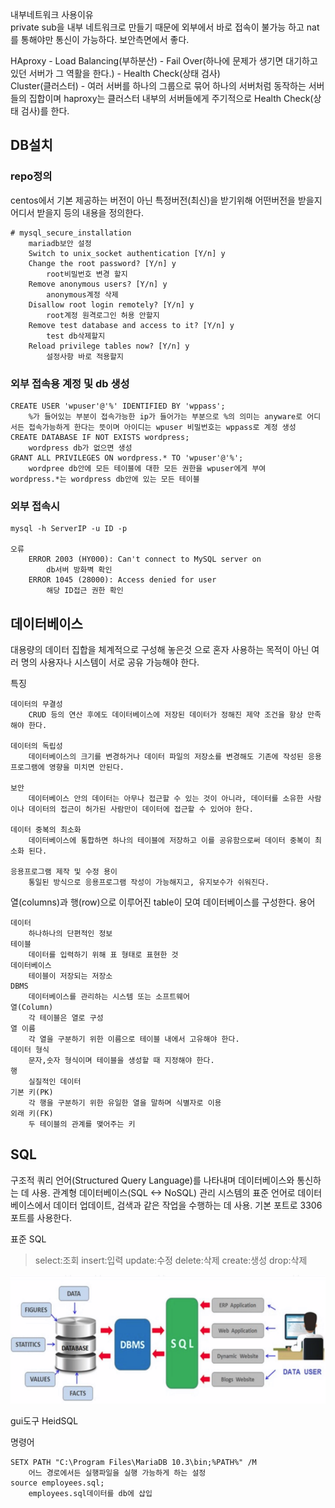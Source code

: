 내부네트워크 사용이유   
private sub을 내부 네트워크로 만들기 때문에 외부에서 바로 접속이 불가능 하고 nat를 통해야만 통신이 가능하다. 보안측면에서 좋다.   

HAproxy - Load Balancing(부하분산) - Fail Over(하나에 문제가 생기면 대기하고 있던 서버가 그 역활을 한다.) - Health Check(상태 검사)   
Cluster(클러스터) - 여러 서버를 하나의 그룹으로 묶어 하나의 서버처럼 동작하는 서버들의 집합이며 haproxy는 클러스터 내부의 서버들에게 주기적으로 Health Check(상태 검사)를 한다.   

## DB설치
### repo정의
centos에서 기본 제공하는 버전이 아닌 특정버전(최신)을 받기위해 어떤버전을 받을지 어디서 받을지 등의 내용을 정의한다.

```
# mysql_secure_installation
    mariadb보안 설정
    Switch to unix_socket authentication [Y/n] y
    Change the root password? [Y/n] y
        root비밀번호 변경 할지
    Remove anonymous users? [Y/n] y
        anonymous계정 삭제
    Disallow root login remotely? [Y/n] y
        root계정 원격로그인 허용 안할지
    Remove test database and access to it? [Y/n] y
        test db삭제할지
    Reload privilege tables now? [Y/n] y
        설정사항 바로 적용할지
```

### 외부 접속용 계정 및 db 생성

    CREATE USER 'wpuser'@'%' IDENTIFIED BY 'wppass';
        %가 들어있는 부분이 접속가능한 ip가 들어가는 부분으로 %의 의미는 anyware로 어디서든 접속가능하게 한다는 뜻이며 아이디는 wpuser 비밀번호는 wppass로 계정 생성
    CREATE DATABASE IF NOT EXISTS wordpress;
        wordpress db가 없으면 생성
    GRANT ALL PRIVILEGES ON wordpress.* TO 'wpuser'@'%';
        wordpree db안에 모든 테이블에 대한 모든 권한을 wpuser에게 부여
    wordpress.*는 wordpress db안에 있는 모든 테이블

### 외부 접속시

    mysql -h ServerIP -u ID -p

    오류
        ERROR 2003 (HY000): Can't connect to MySQL server on
            db서버 방화벽 확인
        ERROR 1045 (28000): Access denied for user
            해당 ID접근 권한 확인

## 데이터베이스
대용량의 데이터 집합을 체계적으로 구성해 놓은것 으로 혼자 사용하는 목적이 아닌 여러 명의 사용자나 시스템이 서로 공유 가능해야 한다.

특징

    데이터의 무결성
        CRUD 등의 연산 후에도 데이터베이스에 저장된 데이터가 정해진 제약 조건을 항상 만족해야 한다.

    데이터의 독립성
        데이터베이스의 크기를 변경하거나 데이터 파일의 저장소를 변경해도 기존에 작성된 응용프로그램에 영향을 미치면 안된다.

    보안
        데이터베이스 안의 데이터는 아무나 접근할 수 있는 것이 아니라, 데이터를 소유한 사람이나 데이터의 접근이 허가된 사람만이 데이터에 접근할 수 있어야 한다.

    데이터 중복의 최소화
        데이터베이스에 통합하면 하나의 테이블에 저장하고 이를 공유함으로써 데이터 중복이 최소화 된다.

    응용프로그램 제작 및 수정 용이
        통일된 방식으로 응용프로그램 작성이 가능해지고, 유지보수가 쉬워진다.

열(columns)과 행(row)으로 이루어진 table이 모여 데이터베이스를 구성한다.
용어

    데이터
        하나하나의 단편적인 정보
    테이블
        데이터를 입력하기 위해 표 형태로 표현한 것
    데이터베이스
        테이블이 저장되는 저장소
    DBMS
        데이터베이스를 관리하는 시스템 또는 소프트웨어
    열(Column)
        각 테이블은 열로 구성
    열 이름
        각 열을 구분하기 위한 이름으로 테이블 내에서 고유해야 한다.
    데이터 형식
        문자,숫자 형식이며 테이블을 생성할 때 지정해야 한다.
    행
        실질적인 데이터
    기본 키(PK)
        각 행을 구분하기 위한 유일한 열을 말하며 식별자로 이용
    외래 키(FK)
        두 테이블의 관계를 맺어주는 키

## SQL
구조적 쿼리 언어(Structured Query Language)를 나타내며 데이터베이스와 통신하는 데 사용. 관계형 데이터베이스(SQL <-> NoSQL) 관리 시스템의 표준 언어로 데이터베이스에서 데이터 업데이트, 검색과 같은 작업을 수행하는 데 사용. 기본 포트로 3306포트를 사용한다.

표준 SQL
>select:조회
insert:입력
update:수정
delete:삭제
create:생성
drop:삭제

![image](../images/image55.png)   

gui도구
HeidSQL

명령어

    SETX PATH "C:\Program Files\MariaDB 10.3\bin;%PATH%" /M
        어느 경로에서든 실행파일을 실행 가능하게 하는 설정
    source employees.sql;
        employees.sql데이터를 db에 삽입
